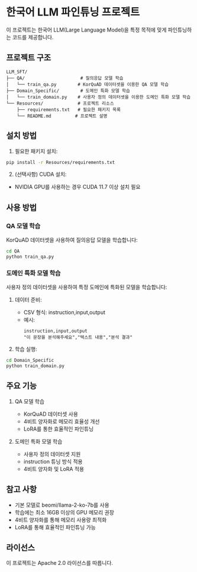 # 한국어 LLM 파인튜닝 프로젝트

이 프로젝트는 한국어 LLM(Large Language Model)을 특정 목적에 맞게 파인튜닝하는 코드를 제공합니다.

## 프로젝트 구조

```
LLM_SFT/
├── QA/                     # 질의응답 모델 학습
│   └── train_qa.py        # KorQuAD 데이터셋을 이용한 QA 모델 학습
├── Domain_Specific/        # 도메인 특화 모델 학습
│   └── train_domain.py    # 사용자 정의 데이터셋을 이용한 도메인 특화 모델 학습
└── Resources/             # 프로젝트 리소스
    ├── requirements.txt   # 필요한 패키지 목록
    └── README.md         # 프로젝트 설명
```

## 설치 방법

1. 필요한 패키지 설치:
```bash
pip install -r Resources/requirements.txt
```

2. (선택사항) CUDA 설치:
- NVIDIA GPU를 사용하는 경우 CUDA 11.7 이상 설치 필요

## 사용 방법

### QA 모델 학습

KorQuAD 데이터셋을 사용하여 질의응답 모델을 학습합니다:

```bash
cd QA
python train_qa.py
```

### 도메인 특화 모델 학습

사용자 정의 데이터셋을 사용하여 특정 도메인에 특화된 모델을 학습합니다:

1. 데이터 준비:
   - CSV 형식: instruction,input,output
   - 예시:
     ```
     instruction,input,output
     "이 문장을 분석해주세요","텍스트 내용","분석 결과"
     ```

2. 학습 실행:
```bash
cd Domain_Specific
python train_domain.py
```

## 주요 기능

1. QA 모델 학습
   - KorQuAD 데이터셋 사용
   - 4비트 양자화로 메모리 효율성 개선
   - LoRA를 통한 효율적인 파인튜닝

2. 도메인 특화 모델 학습
   - 사용자 정의 데이터셋 지원
   - instruction 튜닝 방식 적용
   - 4비트 양자화 및 LoRA 적용

## 참고 사항

- 기본 모델로 beomi/llama-2-ko-7b를 사용
- 학습에는 최소 16GB 이상의 GPU 메모리 권장
- 4비트 양자화를 통해 메모리 사용량 최적화
- LoRA를 통해 효율적인 파인튜닝 가능

## 라이선스

이 프로젝트는 Apache 2.0 라이선스를 따릅니다. 
